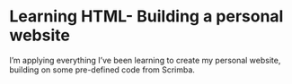 # Learning HTML- Building a personal website
 I’m applying everything I’ve been learning to create my personal website, building on some pre-defined code from Scrimba.

